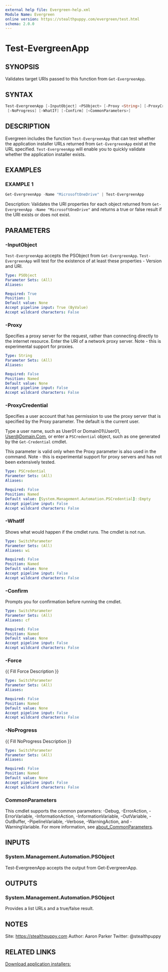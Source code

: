 ```yaml
---
external help file: Evergreen-help.xml
Module Name: Evergreen
online version: https://stealthpuppy.com/evergreen/test.html
schema: 2.0.0
---
```


# Test-EvergreenApp

## SYNOPSIS

Validates target URIs passed to this function from `Get-EvergreenApp`.

## SYNTAX

```powershell
Test-EvergreenApp [-InputObject] <PSObject> [-Proxy <String>] [-ProxyCredential <PSCredential>] [-Force]
 [-NoProgress] [-WhatIf] [-Confirm] [<CommonParameters>]
```

## DESCRIPTION

Evergreen includes the function `Test-EvergreenApp` that can test whether the application installer URLs returned from `Get-EvergreenApp` exist at the URL specified. `Test-EvergreenApp` will enable you to quickly validate whether the application installer exists.

## EXAMPLES

### EXAMPLE 1

```powershell
Get-EvergreenApp -Name "MicrosoftOneDrive" | Test-EvergreenApp
```

Description:
Validates the URI properties for each object returned from `Get-EvergreenApp -Name "MicrosoftOneDrive"` and returns a true or false result if the URI exists or does not exist.

## PARAMETERS

### -InputObject

`Test-EvergreenApp` accepts the PSObject from `Get-EvergreenApp`. `Test-EvergreenApp` will test for the existence of at least these properties - Version and URI.

```yaml
Type: PSObject
Parameter Sets: (All)
Aliases:

Required: True
Position: 1
Default value: None
Accept pipeline input: True (ByValue)
Accept wildcard characters: False
```

### -Proxy

Specifies a proxy server for the request, rather than connecting directly to the internet resource. Enter the URI of a network proxy server. Note - this is experimental support for proxies.

```yaml
Type: String
Parameter Sets: (All)
Aliases:

Required: False
Position: Named
Default value: None
Accept pipeline input: False
Accept wildcard characters: False
```

### -ProxyCredential

Specifies a user account that has permission to use the proxy server that is specified by the Proxy parameter. The default is the current user.

Type a user name, such as User01 or Domain01\User01, User@Domain.Com, or enter a `PSCredential` object, such as one generated by the `Get-Credential` cmdlet.

This parameter is valid only when the Proxy parameter is also used in the command. Note - this is experimental support for proxy servers and has not been extensively tested.

```yaml
Type: PSCredential
Parameter Sets: (All)
Aliases:

Required: False
Position: Named
Default value: [System.Management.Automation.PSCredential]::Empty
Accept pipeline input: False
Accept wildcard characters: False
```

### -WhatIf

Shows what would happen if the cmdlet runs.
The cmdlet is not run.

```yaml
Type: SwitchParameter
Parameter Sets: (All)
Aliases: wi

Required: False
Position: Named
Default value: None
Accept pipeline input: False
Accept wildcard characters: False
```

### -Confirm

Prompts you for confirmation before running the cmdlet.

```yaml
Type: SwitchParameter
Parameter Sets: (All)
Aliases: cf

Required: False
Position: Named
Default value: None
Accept pipeline input: False
Accept wildcard characters: False
```

### -Force

{{ Fill Force Description }}

```yaml
Type: SwitchParameter
Parameter Sets: (All)
Aliases:

Required: False
Position: Named
Default value: None
Accept pipeline input: False
Accept wildcard characters: False
```

### -NoProgress

{{ Fill NoProgress Description }}

```yaml
Type: SwitchParameter
Parameter Sets: (All)
Aliases:

Required: False
Position: Named
Default value: None
Accept pipeline input: False
Accept wildcard characters: False
```

### CommonParameters

This cmdlet supports the common parameters: -Debug, -ErrorAction, -ErrorVariable, -InformationAction, -InformationVariable, -OutVariable, -OutBuffer, -PipelineVariable, -Verbose, -WarningAction, and -WarningVariable. For more information, see [about_CommonParameters](http://go.microsoft.com/fwlink/?LinkID=113216).

## INPUTS

### System.Management.Automation.PSObject

Test-EvergreenApp accepts the output from Get-EvergreenApp.

## OUTPUTS

### System.Management.Automation.PSObject

Provides a list URLs and a true/false result.

## NOTES

Site: https://stealthpuppy.com
Author: Aaron Parker
Twitter: @stealthpuppy

## RELATED LINKS

[Download application installers:](https://stealthpuppy.com/evergreen/test.html)
